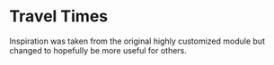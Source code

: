 # Travel Times
Inspiration was taken from the original highly customized module but changed to hopefully be more useful for others.

